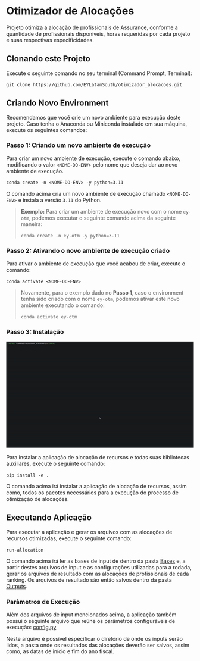 # Otimizador de Alocações

Projeto otimiza a alocação de profissionais de Assurance, conforme
a quantidade de profissionais disponíveis, horas requeridas por cada projeto e
suas respectivas especificidades.

## Clonando este Projeto

Execute o seguinte comando no seu terminal (Command Prompt, Terminal):

```console
git clone https://github.com/EYLatamSouth/otimizador_alocacoes.git
```


## Criando Novo Environment

Recomendamos que você crie um novo ambiente para execução deste projeto.
Caso tenha o Anaconda ou Miniconda instalado em sua máquina, execute os 
seguintes comandos:

### Passo 1: Criando um novo ambiente de execução

Para criar um novo ambiente de execução, execute o comando abaixo, 
modificando o valor `<NOME-DO-ENV>` pelo nome que deseja dar ao novo 
ambiente de execução.

```console
conda create -n <NOME-DO-ENV> -y python=3.11 
```

O comando acima cria um novo ambiente de execução chamado `<NOME-DO-ENV>` e 
instala a versão `3.11` do Python.

> **Exemplo:** Para criar um ambiente de execução novo com o nome `ey-otm`,
> podemos executar o seguinte comando acima da seguinte maneira:
> 
> ```console
> conda create -n ey-otm -y python=3.11 
> ```

### Passo 2: Ativando o novo ambiente de execução criado

Para ativar o ambiente de execução que você acabou de criar, execute o comando:

```console
conda activate <NOME-DO-ENV>
```

> Novamente, para o exemplo dado no **Passo 1**, caso o environment tenha
> sido criado com o nome `ey-otm`, podemos ativar este novo ambiente
> executando o comando:
> 
> ```console
> conda activate ey-otm
> ```

### Passo 3: Instalação

![](/Resources/instalando-aplicacao.gif)

Para instalar a aplicação de alocação de recursos e todas suas bibliotecas
auxiliares, execute o seguinte comando:

```console
pip install -e .
```

O comando acima irá instalar a aplicação de alocação de recursos, assim como,
todos os pacotes necessários para a execução do processo de otimização de
alocações.

## Executando Aplicação

Para executar a aplicação e gerar os arquivos com as alocações de
recursos otimizadas, execute o seguinte comando:

```console
run-allocation
```

O comando acima irá ler as bases de input de dentro da pasta [Bases](/Bases)
e, a partir destes arquivos de input e as configurações utilizadas para
a rodada, gerar os arquivos de resultado com as alocações de profissionais
de cada ranking. Os arquivos de resultado são então salvos dentro da pasta
[Outputs](/Outputs).

### Parâmetros de Execução

Alêm dos arquivos de input mencionados acima, a aplicação também possui o 
seguinte arquivo que reúne os parâmetros configuráveis de execução: [config.py](/src/allocpro/config.py)

Neste arquivo é possível especificar o diretório de onde os inputs serão lidos,
a pasta onde os resultados das alocações deverão ser salvos, assim como,
as datas de início e fim do ano fiscal.

